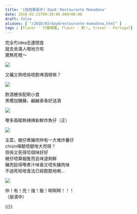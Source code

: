 ```yaml
---
title: '[抱抱葡萄牙] Day6：Restaurante Mumadona'
date: 2018-03-21T09:30:00.000+08:00
draft: false
aliases: [ "/2018/03/day6restaurante-mumadona.html" ]
tags : [flavor - 行膳積腹, flavor - 飲！, travel - Portugal]
---
```


完全冇idea去邊間食  
就去坐滿人嘅地方啦  
實無死嘅～  

[![](https://c1.staticflickr.com/5/4325/35938736915_8d03ab81b8_z.jpg)](https://c1.staticflickr.com/5/4325/35938736915_8d03ab81b8_z.jpg)

又曬又熱唔係唔飲啤酒呀嘛？  

[![](https://c1.staticflickr.com/1/799/40918849121_61a15ea69a_z.jpg)](https://c1.staticflickr.com/1/799/40918849121_61a15ea69a_z.jpg)

飲酒梗係配啲小食  
黑欖加醃豬，鹹鹹香香好送酒  

[![](https://c1.staticflickr.com/1/804/40024956325_71ddaedda0_z.jpg)](https://c1.staticflickr.com/1/804/40024956325_71ddaedda0_z.jpg)

嚟多兩碟熱辣辣新鮮炸魚仔（正）  

[![](https://c1.staticflickr.com/1/783/40918848571_17a5de6d32_z.jpg)](https://c1.staticflickr.com/1/783/40918848571_17a5de6d32_z.jpg)

主菜，蜆仔煮豬肉仲有一大堆炸薯仔  
chisin㗎駛唔駛咁大兜呀？  
但係又死得佢個味好好  
蜆仔唔算細隻而且味道夠鮮  
豬肉腍得嚟煮汁味香又唔失豬肉味  
不過死啦咁食法已經飽飽地喇...  

[![](https://c1.staticflickr.com/5/4775/40210200614_ba38dd9fc3_z.jpg)](https://c1.staticflickr.com/5/4775/40210200614_ba38dd9fc3_z.jpg)

仲！有！兜！燴！飯！啊啊啊！！！  
（崩潰中）  
  

{{<portugal>}}  
